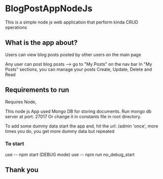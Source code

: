 # BlogPostAppNodeJs
This is a simple node js web application that perform kinda CRUD operations

## What is the app about?
Users can view blog posts posted by other users on the main page

Any user can post blog posts --> go to "My Posts" on the nav bar
In "My Posts" sections, you can manage your posts Create, Update, Delete and Read


## Requirements to run
Requires Node,

This node js App used Mongo DB for storing documents.
Run mongo db server at port: 27017
Or change it in constants file in root directory.

To add some dummy data start the app and, hit the url: /admin 'once', more times you do, you get more dummy data but repeated

### To start
use -- npm start (DEBUG mode)
use -- npm run no_debug_start

## Thank you

